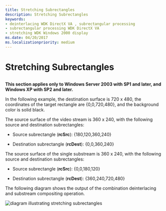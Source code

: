 ```yaml
---
title: Stretching Subrectangles
description: Stretching Subrectangles
keywords:
- deinterlacing WDK DirectX VA , subrectangular processing
- subrectangular processing WDK DirectX VA
- stretching WDK Windows 2000 display
ms.date: 04/20/2017
ms.localizationpriority: medium
---
```


# Stretching Subrectangles


## <span id="ddk_stretching_subrectangles_gg"></span><span id="DDK_STRETCHING_SUBRECTANGLES_GG"></span>


**This section applies only to Windows Server 2003 with SP1 and later, and Windows XP with SP2 and later.**

In the following example, the destination surface is 720 x 480, the coordinates of the target rectangle are {0,0,720,480}, and the background color is solid black.

The source surface of the video stream is 360 x 240, with the following source and destination subrectangles:

-   Source subrectangle (**rcSrc**): {180,120,360,240}

-   Destination subrectangle (**rcDest**): {0,0,360,240}

The source surface of the single substream is 360 x 240, with the following source and destination subrectangles:

-   Source subrectangle (**rcSrc**): {0,0,180,120}

-   Destination subrectangle (**rcDest**): {360,240,720,480}

The following diagram shows the output of the combination deinterlacing and substream compositing operation.

![diagram illustrating stretching subrectangles](images/trgrect7.png)

 

 





